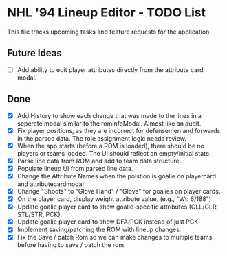 # NHL '94 Lineup Editor - TODO List

This file tracks upcoming tasks and feature requests for the application.

## Future Ideas
- [ ] Add ability to edit player attributes directly from the attribute card modal.

## Done
- [x] Add History to show each change that was made to the lines in a seperate modal similar to the rominfoModal. Almost like an audit.
- [x] Fix player positions, as they are incorrect for defensemen and forwards in the parsed data. The role assignment logic needs review.
- [x] When the app starts (before a ROM is loaded), there should be no players or teams loaded. The UI should reflect an empty/initial state.
- [x] Parse line data from ROM and add to team data structure.
- [x] Populate lineup UI from parsed line data.
- [x] Change the Attribute Names when the poistion is goalie on playercard and attributecardmodal
- [x] Change "Shoots" to "Glove Hand" / "Glove" for goalies on player cards.
- [x] On the player card, display weight attribute value. (e.g., "Wt: 6/188")
- [x] Update goalie player card to show goalie-specific attributes (GLL/GLR, STL/STR, PCK).
- [x] Update goalie player card to show DFA/PCK instead of just PCK.
- [x] Implement saving/patching the ROM with lineup changes.
- [x] Fix the Save / patch Rom so we can make changes to multiple teams before having to save / patch the rom.
